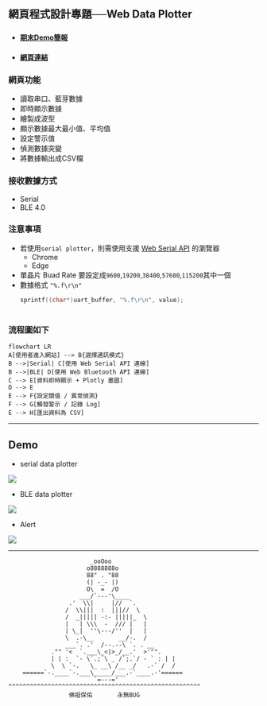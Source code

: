 ## 網頁程式設計專題──Web Data Plotter

### 
* #### [期末Demo簡報](https://www.canva.com/design/DAGmxfrgJHc/x9D9v0q6Aoam7t9tDin14w/view?utm_content=DAGmxfrgJHc&utm_campaign=designshare&utm_medium=link2&utm_source=uniquelinks&utlId=h8a94bbe6b0)
* #### [網頁連結](https://tonywu115.github.io/web-design-project/)

### 網頁功能
* 讀取串口、藍芽數據
* 即時顯示數據
* 繪製成波型
* 顯示數據最大最小值、平均值
* 設定警示值
* 偵測數據突變
* 將數據輸出成CSV檔

### 接收數據方式
* Serial
* BLE 4.0

### 注意事項
- 若使用`serial plotter`，則需使用支援 [Web Serial API](https://developer.mozilla.org/en-US/docs/Web/API/Web_Serial_API) 的瀏覽器
    - Chrome
    - Edge
- 單晶片 Buad Rate 要設定成`9600`,`19200`,`38400`,`57600`,`115200`其中一個
- 數據格式 `"%.f\r\n"`
    ```C
    sprintf((char*)uart_buffer, "%.f\r\n", value);
    ```

#
### 流程圖如下
```mermaid
flowchart LR
A[使用者進入網站] --> B{選擇通訊模式}
B -->|Serial| C[使用 Web Serial API 連線]
B -->|BLE| D[使用 Web Bluetooth API 連線]
C --> E[資料即時顯示 + Plotly 畫圖]
D --> E
E --> F{設定閾值 / 異常偵測}
F --> G[觸發警示 / 記錄 Log]
E --> H[匯出資料為 CSV]
```
---
## Demo
* serial data plotter
<img src="https://raw.githubusercontent.com/TONYWU115/web-design-project/refs/heads/main/gif/serial.gif">

* BLE data plotter
<img src="https://raw.githubusercontent.com/TONYWU115/web-design-project/refs/heads/main/gif/BLE.gif">

* Alert
<img src="https://raw.githubusercontent.com/TONYWU115/web-design-project/refs/heads/main/gif/alert.gif">

---
```
                       _ooOoo
                      o8888888o
                      88" . "88 
                      (| -_- |)
                      O\  =  /O
                    ___/`---'\____
                 .'  \\|     |//  `.
                /  \\|||  :  |||//  \
                /  _||||| -:- |||||_  \
                |   | \\\  -  /// |   |
                | \_|  ''\---/''  |   |
                \  .-\__       __/-.  /
                ___`. .'  /--.--\ `. . __
            ."" '<  `.___\_<|>_/__.'  >'"".
            | | :  `- \`.;`\ _ /`;.`/ - ` : | |
            \  \ `-.   \_ __\ /__ _/   .-` /  /
    ======`-.____`-.___\_____/___.-`____.-'======
                        `=---='
^^^^^^^^^^^^^^^^^^^^^^^^^^^^^^^^^^^^^^^^^^^^^^^^^^^^^^
                 佛祖保佑       永無BUG
```